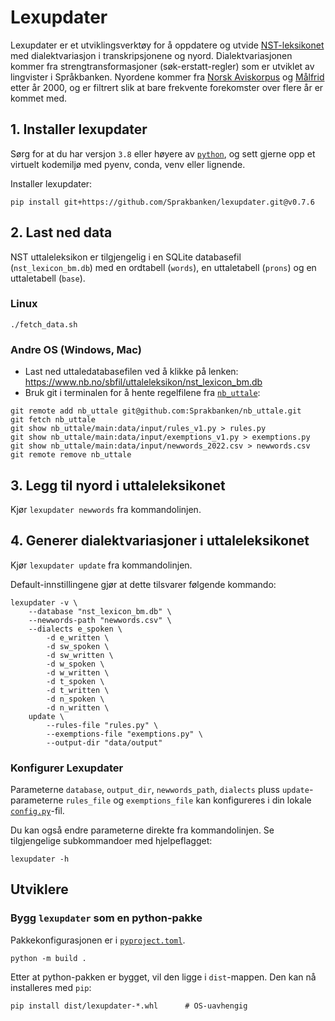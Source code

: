 # Lexupdater

Lexupdater er et utviklingsverktøy for å oppdatere og utvide
[NST-leksikonet](https://www.nb.no/sprakbanken/ressurskatalog/oai-nb-no-sbr-23/)
med dialektvariasjon i transkripsjonene og nyord.
Dialektvariasjonen kommer fra strengtransformasjoner
(søk-erstatt-regler) som er utviklet av lingvister i Språkbanken. 
Nyordene kommer fra [Norsk Aviskorpus](https://www.nb.no/sprakbanken/ressurskatalog/oai-clarino-uib-no-avis-plain/) og [Målfrid](https://www.nb.no/sprakbanken/ressurskatalog/oai-nb-no-sbr-69/) etter år 2000, 
og er filtrert slik at bare frekvente forekomster over flere år er kommet med.


## 1. Installer lexupdater

Sørg for at du har versjon `3.8` eller høyere av [`python`](https://www.python.org/downloads/), og sett gjerne opp et virtuelt kodemiljø med pyenv, conda, venv eller lignende.

Installer lexupdater:

```shell
pip install git+https://github.com/Sprakbanken/lexupdater.git@v0.7.6
```

## 2. Last ned data

NST uttaleleksikon er tilgjengelig i en SQLite databasefil (`nst_lexicon_bm.db`) med en ordtabell (`words`), en uttaletabell (`prons`) og en uttaletabell (`base`).


### Linux 

```shell
./fetch_data.sh
```

### Andre OS (Windows, Mac)

- Last ned uttaledatabasefilen ved å klikke på lenken:
    <https://www.nb.no/sbfil/uttaleleksikon/nst_lexicon_bm.db>
- Bruk git i terminalen for å hente regelfilene fra [`nb_uttale`](https://github.com/Sprakbanken/nb_uttale):

```shell
git remote add nb_uttale git@github.com:Sprakbanken/nb_uttale.git
git fetch nb_uttale
git show nb_uttale/main:data/input/rules_v1.py > rules.py
git show nb_uttale/main:data/input/exemptions_v1.py > exemptions.py
git show nb_uttale/main:data/input/newwords_2022.csv > newwords.csv
git remote remove nb_uttale
```

## 3. Legg til nyord i uttaleleksikonet

Kjør `lexupdater newwords` fra kommandolinjen.

## 4. Generer dialektvariasjoner i uttaleleksikonet

Kjør `lexupdater update` fra kommandolinjen. 

Default-innstillingene gjør at dette tilsvarer følgende kommando: 

```shell
lexupdater -v \
    --database "nst_lexicon_bm.db" \
    --newwords-path "newwords.csv" \
    --dialects e_spoken \
        -d e_written \
        -d sw_spoken \
        -d sw_written \
        -d w_spoken \
        -d w_written \
        -d t_spoken \
        -d t_written \
        -d n_spoken \
        -d n_written \
    update \
        --rules-file "rules.py" \
        --exemptions-file "exemptions.py" \
        --output-dir "data/output"
```

### Konfigurer Lexupdater
Parameterne `database`, `output_dir`, `newwords_path`, `dialects` pluss `update`-parameterne `rules_file` og `exemptions_file` kan konfigureres i din lokale [`config.py`](./config.py)-fil.


Du kan også endre parameterne direkte fra kommandolinjen. Se tilgjengelige subkommandoer med hjelpeflagget: 

```shell
lexupdater -h
```

## Utviklere

### Bygg `lexupdater` som en python-pakke

Pakkekonfigurasjonen er i [`pyproject.toml`](./pyproject.toml).

```shell
python -m build .
```

Etter at python-pakken er bygget, vil den ligge i `dist`-mappen. Den kan nå
installeres med `pip`:

```shell
pip install dist/lexupdater-*.whl      # OS-uavhengig
```
